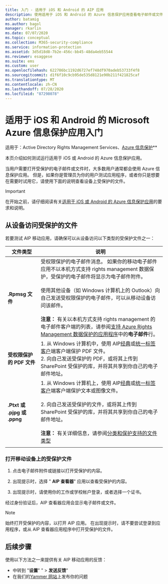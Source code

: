 ```yaml
---
title: 入门 - 适用于 iOS 和 Android 的 AIP 应用
description: 使用适用于 iOS 和 Android 的 Azure 信息保护应用查看电子邮件或文件
author: batamig
ms.author: bagol
manager: rkarlin
ms.date: 07/07/2020
ms.topic: conceptual
ms.collection: M365-security-compliance
ms.service: information-protection
ms.assetid: 3d5d18d8-7b2e-456c-bb45-48da4eb55544
ms.reviewer: esaggese
ms.suite: ems
ms.custom: user
ms.openlocfilehash: 622786bc1192d6727ef748df970adeb53733f4f8
ms.sourcegitcommit: d1f6f10c9cb95de535d8121e90b211f421825caf
ms.translationtype: MT
ms.contentlocale: zh-CN
ms.lasthandoff: 07/28/2020
ms.locfileid: "87298078"
---
```

# <a name="get-started-with-the-microsoft-azure-information-protection-app-for-ios-and-android"></a>适用于 iOS 和 Android 的 Microsoft Azure 信息保护应用入门

适用于：Active Directory Rights Management Services、[Azure 信息保护](https://azure.microsoft.com/pricing/details/information-protection)**

本页介绍如何测试运行适用于 iOS 或 Android 的 Azure 信息保护应用。

当用户需要打开受保护的电子邮件或文件时，大多数用户通常都会使用 Azure 信息保护应用。 但是，如果你是管理员为你的用户测试应用程序，或者你只是想要在需要时试用它，请使用下面的说明查看设备上受保护的文件。

> [!IMPORTANT]
> 在开始之前，请仔细阅读有关[适用于 iOS 或 Android 的 Azure 信息保护应用](mobile-app-faq.md)的要求和说明。
> 

## <a name="access-a-protected-file-from-your-device"></a>从设备访问受保护的文件

若要测试 AIP 移动应用，请确保可以从设备访问以下类型的受保护文件之一：

|文件类型  |说明  |
|---------|---------|
|**.Rpmsg 文件**     | 受权限保护的电子邮件消息。 如果你的移动电子邮件应用不以本机方式支持 rights management 数据保护，受保护的电子邮件将显示为电子邮件附件。 </br></br>使用其他设备（如 Windows 计算机上的 Outlook）向自己发送受权限保护的电子邮件，可以从移动设备访问该邮件。 </br></br>**注意：** 有关以本机方式支持 rights management 的电子邮件客户端的列表，请参阅[支持 Azure Rights Management 数据保护的应用程序](../requirements-applications.md)中的**电子邮件**行。 |
|**受权限保护的 PDF 文件**     | 1. 从 Windows 计算机中，使用 AIP[经典](client-classify-protect.md)或[统一标签客户](clientv2-classify-protect.md)端客户端保护 PDF 文件。 </br>2. 向自己发送受保护的 PDF，或将其上传到 SharePoint 受保护的库，并将其共享到你自己的电子邮件地址。        |
|**.Ptxt 或 .pjpg 或 .ppng**     | 1. 从 Windows 计算机上，使用 AIP[经典](client-classify-protect.md)或[统一标签客户](clientv2-classify-protect.md)端客户端保护文本或图像文件。 </br></br>2. 向自己发送受保护的文件，或将其上传到 SharePoint 受保护的库，并将其共享到你自己的电子邮件地址。 </br></br>**注意：** 有关详细信息，请参阅[分类和保护支持的文件类型](client-admin-guide-file-types.md#supported-file-types-for-classification-and-protection)   |
| | |

### <a name="open-the-protected-file-on-your-mobile"></a>打开移动设备上的受保护文件

1. 点击电子邮件附件或链接以打开受保护的内容。

1. 出现提示时，选择 " **AIP 查看器**" 应用以查看受保护的内容。

1. 出现提示时，请使用你的工作或学校帐户登录，或者选择一个证书。

经过身份验证后，AIP 查看器应用会显示电子邮件或文件。

> [!NOTE]
> 始终打开受保护的内容，以打开 AIP 应用。 在出现提示时，请不要尝试登录到应用程序，或从 AIP 查看器应用程序中打开受保护的文件。
> 

## <a name="next-steps"></a>后续步骤

使用以下方法之一来提供有关 AIP 移动应用的反馈：

- 中转到 "**设置**" "  >  **发送反馈**"
- 在我们的[Yammer 网站](https://www.yammer.com/AskIPTeam)上发布你的问题